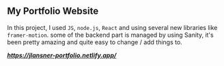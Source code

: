 

## My Portfolio Website

In this project, I used `JS`, `node.js`, `React` and using several new libraries like `framer-motion`. 
some of the backend part is managed by using Sanity, it's been pretty amazing and quite easy to change / add things to.

***https://jlansner-portfolio.netlify.app/*** 

